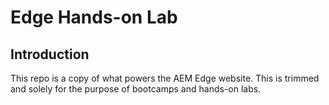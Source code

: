 # Edge Hands-on Lab

## Introduction
This repo is a copy of what powers the AEM Edge website.
This is trimmed and solely for the purpose of bootcamps and hands-on labs. 
